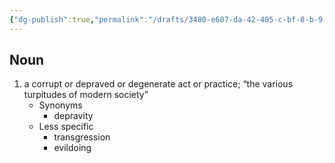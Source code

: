 ```yaml
---
{"dg-publish":true,"permalink":"/drafts/3480-e607-da-42-405-c-bf-8-b-9-a37719-b6613/","dgHomeLink":true,"dgPassFrontmatter":false}
---
```




## Noun

1. a corrupt or depraved or degenerate act or practice; “the various turpitudes of modern society”
	- Synonyms
		- depravity
	- Less specific
		- transgression
		- evildoing

